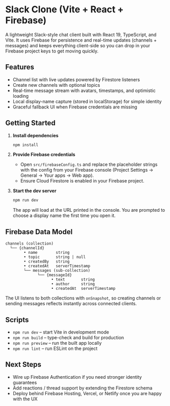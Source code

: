 # Slack Clone (Vite + React + Firebase)

A lightweight Slack-style chat client built with React 19, TypeScript, and Vite. It uses
Firebase for persistence and real-time updates (channels + messages) and keeps everything
client-side so you can drop in your Firebase project keys to get moving quickly.

## Features

- Channel list with live updates powered by Firestore listeners
- Create new channels with optional topics
- Real-time message stream with avatars, timestamps, and optimistic loading
- Local display-name capture (stored in localStorage) for simple identity
- Graceful fallback UI when Firebase credentials are missing

## Getting Started

1. **Install dependencies**

   ```bash
   npm install
   ```

2. **Provide Firebase credentials**

   - Open `src/firebaseConfig.ts` and replace the placeholder strings with the config
     from your Firebase console (Project Settings → General → Your apps → Web app).
   - Ensure Cloud Firestore is enabled in your Firebase project.

3. **Start the dev server**

   ```bash
   npm run dev
   ```

   The app will load at the URL printed in the console. You are prompted to choose a
   display name the first time you open it.

## Firebase Data Model

```text
channels (collection)
  └── {channelId}
        • name        string
        • topic       string | null
        • createdBy   string
        • createdAt   serverTimestamp
        └── messages (sub-collection)
              └── {messageId}
                    • text       string
                    • author     string
                    • createdAt  serverTimestamp
```

The UI listens to both collections with `onSnapshot`, so creating channels or sending
messages reflects instantly across connected clients.

## Scripts

- `npm run dev` – start Vite in development mode
- `npm run build` – type-check and build for production
- `npm run preview` – run the built app locally
- `npm run lint` – run ESLint on the project

## Next Steps

- Wire up Firebase Authentication if you need stronger identity guarantees
- Add reactions / thread support by extending the Firestore schema
- Deploy behind Firebase Hosting, Vercel, or Netlify once you are happy with the UX
